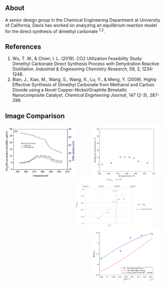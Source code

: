 ## About 
A senior design group in the Chemical Engineering Department at University of California, Davis has worked on analyzing an equilibrium reaction model for the direct synthesis of dimethyl carbonate <sup>1,2</sup>.

## References
1. Wu, T. W., & Chien, I. L. (2019). CO2 Utilization Feasibility Study: Dimethyl Carbonate Direct Synthesis Process with Dehydration Reactive Distillation. *Industrial & Engineering Chemistry Research*, 59, 3, 1234-1248.
2. Bian, J., Xiao, M., Wang, S., Wang, X., Lu, Y., & Meng, Y. (2009). Highly Effective Synthesis of Dimethyl Carbonate from Methanol and Carbon Dioxide using a Novel Copper–Nickel/Graphite Bimetallic Nanocomposite Catalyst. *Chemical Engineering
Journal*, 147 (2-3), 287-296.

## Image Comparison 

<img align="left" width="45%" height="45%" src="https://github.com/danyjiang/ech158c/blob/master/Bian%20et%20al%20Figure3a.jpg">

<img align="right" width="45%" height="45%" src="https://github.com/danyjiang/ech158c/blob/master/Figure%203a%20Reproduced.png">

<img align="left" width="50%" height="50%" src="https://github.com/danyjiang/ech158c/blob/master/Wu%20and%20Chien%20FigureS1.PNG">

<img align="right" width="45%" height="45%" src="https://github.com/danyjiang/ech158c/blob/master/Figure%20S1%20Reproduced.png"> 

